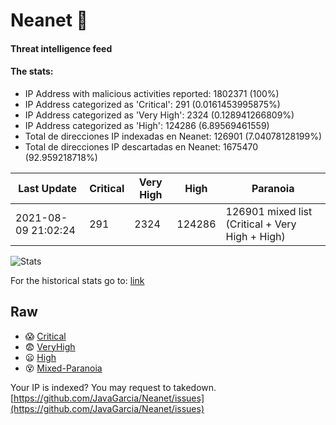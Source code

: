 # Neanet :hocho:
#### Threat intelligence feed
#### The stats:

- IP Address with malicious activities reported: 1802371 (100%)
- IP Address categorized as 'Critical':  291 (0.0161453995875%)
- IP Address categorized as 'Very High':  2324 (0.128941266809%)
- IP Address categorized as 'High':  124286 (6.89569461559)
- Total de direcciones IP indexadas en Neanet:  126901 (7.04078128199%)
- Total de direcciones IP descartadas en Neanet:  1675470 (92.959218718%)

| Last Update | Critical | Very High | High | Paranoia |
| --- | --- | --- | --- | --- |
| 2021-08-09 21:02:24 | 291 | 2324 | 124286 | 126901 mixed list (Critical + Very High + High)|

![Stats](https://docs.google.com/spreadsheets/d/e/2PACX-1vSnaNMIXVabIpDJjufMlzH7poXnshF3mgd8Is1g9ytUEzVsP5my4Trn8f-xkoLLQ38xpL3HtmUexLo6/pubchart?oid=501124687&format=image)

For the historical stats go to: [link](/stats.csv)
## Raw
- :scream: [Critical](https://raw.githubusercontent.com/JavaGarcia/Neanet/master/blacklists/neanet_critical.txt)
- :fearful: [VeryHigh](https://raw.githubusercontent.com/JavaGarcia/Neanet/master/blacklists/neanet_veryHigh.txtt)
- :frowning: [High](https://raw.githubusercontent.com/JavaGarcia/Neanet/master/blacklists/neanet_high.txt)
- :dizzy_face: [Mixed-Paranoia](https://raw.githubusercontent.com/JavaGarcia/Neanet/master/blacklists/neanet_all.txt)


Your IP is indexed? You may request to takedown. [https://github.com/JavaGarcia/Neanet/issues](https://github.com/JavaGarcia/Neanet/issues)



















































































































































































































































































































































































































































































































































































































































































































































































































































































































































































































































































































































































































































































































































































































































































































































































































































































































































































































































































































































































































































































































































































































































































































































































































































































































































































































































































































































































































































































































































































































































































































































































































































































































































































































































































































































































































































































































































































































































































































































































































































































































































































































































































































































































































































































































































































































































































































































































































































































































































































































































































































































































































































































































































































































































































































































































































































































































































































































































































































































































































































































































































































































































































































































































































































































































































































































































































































































































































































































































































































































































































































































































































































































































































































































































































































































































































































































































































































































































































































































































































































































































































































































































































